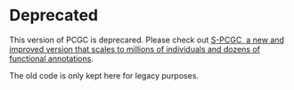 # Deprecated
This version of PCGC is deprecared. Please check out [S-PCGC, a new and improved version that scales to millions of individuals and dozens of functional annotations](https://github.com/omerwe/S-PCGC).

The old code is only kept here for legacy purposes.

